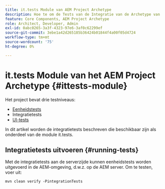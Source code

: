 ```yaml
---
title: it.tests Module van AEM Project Archetype
description: Hoe te om de Tests van de Integratie van de Archetype van het AEM te gebruiken
feature: Core Components, AEM Project Archetype
role: Architect, Developer, Admin
exl-id: 0abc0265-3a3f-4323-97e6-3af0c62299ef
source-git-commit: 3ebe1a42d265185b36424b01844f4a00f05d4724
workflow-type: tm+mt
source-wordcount: '75'
ht-degree: 0%

---
```


# it.tests Module van het AEM Project Archetype {#ittests-module}

Het project bevat drie testniveaus:

* [Eenheidstests](core.md#unit-tests)
* Integratietests
* [UI-tests](uitests.md)

In dit artikel worden de integratietests beschreven die beschikbaar zijn als onderdeel van de module it.tests.

## Integratietests uitvoeren {#running-tests}

Met de integratietests aan de serverzijde kunnen eenheidstests worden uitgevoerd in de AEM-omgeving, d.w.z. op de AEM server. Om te testen, voer uit:

```
mvn clean verify -PintegrationTests
```
